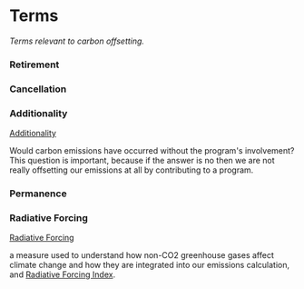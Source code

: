 # Terms

_Terms relevant to carbon offsetting._


### Retirement

### Cancellation

### Additionality

[Additionality](http://www.co2offsetresearch.org/consumer/Additionality.html) 

Would carbon emissions have occurred without the program's involvement? This question is important, because if the answer is no then we are not really offsetting our emissions at all by contributing to a program.

### Permanence

### Radiative Forcing

[Radiative Forcing](http://www.co2offsetresearch.org/aviation/RF.html)

a measure used to understand how non-CO2 greenhouse gases affect climate change and how they are integrated into our emissions calculation, and [Radiative Forcing Index](http://www.co2offsetresearch.org/aviation/RFI.html).